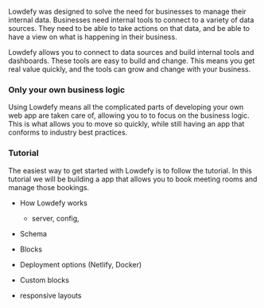 Lowdefy was designed to solve the need for businesses to manage their internal data. Businesses need internal tools to connect to a variety of data sources. They need to be able to take actions on that data, and be able to have a view on what is happening in their business.

Lowdefy allows you to connect to data sources and build internal tools and dashboards. These tools are easy to build and change. This means you get real value quickly, and the tools can grow and change with your business.

### Only your own business logic

Using Lowdefy means all the complicated parts of developing your own web app are taken care of, allowing you to to focus on the business logic. This is what allows you to move so quickly, while still having an app that conforms to industry best practices.

### Tutorial

The easiest way to get started with Lowdefy is to follow the tutorial. In this tutorial we will be building a app that allows you to book meeting rooms and manage those bookings.

- How Lowdefy works

  - server, config,

- Schema
- Blocks
- Deployment options (Netlify, Docker)
- Custom blocks
- responsive layouts

